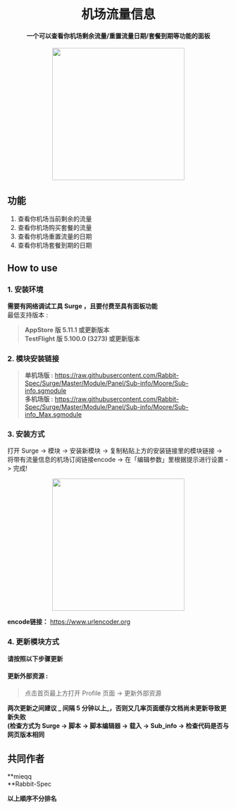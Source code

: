 <h1 align="center">机场流量信息</h1>

<h4 align="center">一个可以查看你机场剩余流量/重置流量日期/套餐到期等功能的面板 </h4>

<p align="center">
<img src="https://raw.githubusercontent.com/Rabbit-Spec/Surge/Master/Module/Panel/Sub-info/img/Sub_info.PNG" width="300"></img>
</p>

## 功能
1. 查看你机场当前剩余的流量
2. 查看你机场购买套餐的流量
3. 查看你机场重置流量的日期
4. 查看你机场套餐到期的日期

## How to use
### 1. 安装环境
**需要有网络调试工具 Surge ，且要付费至具有面板功能**<br>
最低支持版本 :<br>
>**AppStore 版 5.11.1 或更新版本**<br>
>**TestFlight 版 5.100.0 (3273) 或更新版本**

### 2. 模块安装链接
> **单机场版 :** https://raw.githubusercontent.com/Rabbit-Spec/Surge/Master/Module/Panel/Sub-info/Moore/Sub-info.sgmodule<br>
> **多机场版 :** https://raw.githubusercontent.com/Rabbit-Spec/Surge/Master/Module/Panel/Sub-info/Moore/Sub-info_Max.sgmodule<br>

### 3. 安装方式
打开 Surge -> 模块 -> 安装新模块 -> 复制粘贴上方的安装链接里的模块链接 -> 将带有流量信息的机场订阅链接encode -> 在「编辑参数」里根据提示进行设置 -> 完成!
<p align="center">
<img src="https://raw.githubusercontent.com/Rabbit-Spec/Surge/Master/Module/Panel/Sub-info/img/1.PNG" width="300"></img>
</p>

**encode链接：** https://www.urlencoder.org

### 4. 更新模块方式
**请按照以下步骤更新**<br>
#### 更新外部资源 : 
>点击首页最上方打开 Profile 页面 -> 更新外部资源 <br>

**两次更新之间建议 _ 间隔 5 分钟以上_，否则又几率页面缓存文档尚未更新导致更新失败<br>
(检查方式为 Surge -> 脚本 -> 脚本编辑器 -> 载入 -> Sub_info -> 检查代码是否与网页版本相同**

## 共同作者
**mieqq<br>
**Rabbit-Spec<br>

__以上順序不分排名__
